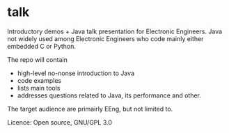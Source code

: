 # talk

Introductory demos + Java talk presentation for Electronic Engineers.
Java not widely used among Electronic Engineers who code mainly either embedded C or Python.

The repo will contain
- high-level no-nonse introduction to Java
- code examples
- lists main tools
- addresses questions related to Java, its performance and other.

The target audience are primairly EEng, but not limited to.

Licence: Open source, GNU/GPL 3.0

